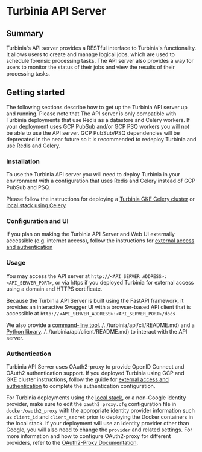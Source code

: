 # Turbinia API Server

## Summary
Turbinia's API server provides a RESTful interface to Turbinia's functionality. It allows users to create and manage logical jobs, which are used to schedule forensic processing tasks. The API server also provides a way for users to monitor the status of their jobs and view the results of their processing tasks.

## Getting started
The following sections describe how to get up the Turbinia API server up and running. Please note that The API server is only compatible with Turbinia deployments that use Redis as a datastore and Celery workers. If your deployment uses GCP PubSub and/or GCP PSQ workers you will not be able to use the API server. GCP PubSub/PSQ dependencies will be deprecated in the near future so it is recommended to redeploy Turbinia and use Redis and Celery.

### Installation
To use the Turbinia API server you will need to deploy Turbinia in your environment with a configuration that uses Redis and Celery instead of GCP PubSub and PSQ.

Please follow the instructions for deploying a [Turbinia GKE Celery cluster](install-gke-celery.md) or [local stack using Celery](turbinia-local-stack.md)

### Configuration and UI
If you plan on making the Turbinia API Server and Web UI externally accessible (e.g. internet access), follow the instructions for [external access and authentication](install-gke-external.md)

### Usage
You may access the API server at ```http://<API_SERVER_ADDRESS>:<API_SERVER_PORT>```, or via https if you deployed Turbinia for external access using a domain and HTTPS certificate.

Because the Turbinia API Server is built using the FastAPI framework, it provides an interactive Swagger UI with a browser-based API client that is accessible at ```http://<API_SERVER_ADDRESS>:<API_SERVER_PORT>/docs```

We also provide a [command-line tool]()../../turbinia/api/cli/README.md) and a [Python library]()../../turbinia/api/client/README.md) to interact with the API server.

### Authentication
Turbinia API Server uses OAuth2-proxy to provide OpenID Connect and OAuth2 authentication support. If you deployed Turbinia using GCP and GKE cluster instructions, follow the guide for [external access and authentication](install-gke-external.md) to complete the authentication configuration.

For Turbinia deployments using the [local stack](turbinia-local-stack.md), or a non-Google identity provider, make sure to edit the ```oauth2_proxy.cfg``` configuration file in ```docker/oauth2_proxy``` with the appropriate identity provider information such as ```client_id``` and ```client_secret``` prior to deploying the Docker containers in the local stack. If your deployment will use an identity provider other than Google, you will also need to change the ```provider``` and related settings. For more information and how to configure OAuth2-proxy for different providers, refer to the [OAuth2-Proxy Documentation](https://oauth2-proxy.github.io/oauth2-proxy/docs/configuration/oauth_provider).